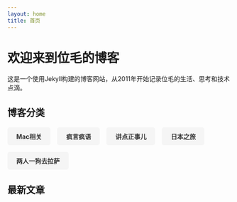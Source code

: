 ```yaml
---
layout: home
title: 首页
---
```


# 欢迎来到位毛的博客

这是一个使用Jekyll构建的博客网站，从2011年开始记录位毛的生活、思考和技术点滴。

## 博客分类

<div class="category-list">
  <a href="{{ site.baseurl }}/macintosh/" class="category-item">Mac相关</a>
  <a href="{{ site.baseurl }}/疯言疯语/" class="category-item">疯言疯语</a>
  <a href="{{ site.baseurl }}/讲点正事儿/" class="category-item">讲点正事儿</a>
  <a href="{{ site.baseurl }}/日本之旅/" class="category-item">日本之旅</a>
  <a href="{{ site.baseurl }}/两人一狗去拉萨/" class="category-item">两人一狗去拉萨</a>
</div>

## 最新文章

<style>
  .category-list {
    display: flex;
    flex-wrap: wrap;
    gap: 15px;
    margin: 20px 0;
  }
  .category-item {
    display: inline-block;
    padding: 10px 20px;
    background-color: #f5f5f5;
    border-radius: 5px;
    text-decoration: none;
    color: #333;
    font-weight: bold;
    transition: all 0.3s ease;
  }
  .category-item:hover {
    background-color: #e0e0e0;
    transform: translateY(-2px);
  }
</style> 